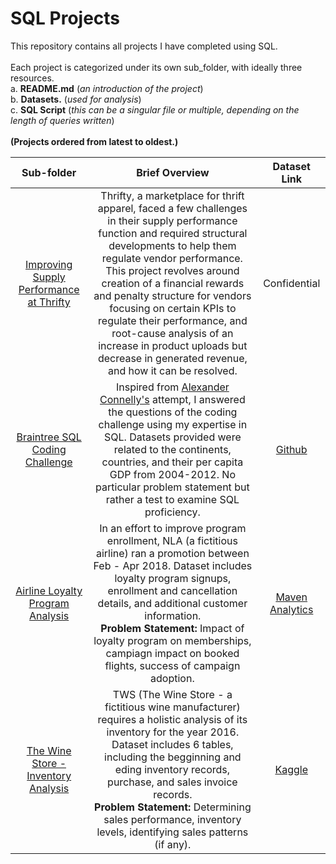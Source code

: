 # SQL Projects

This repository contains all projects I have completed using SQL.<br>
<br>
Each project is categorized under its own sub_folder, with ideally three resources.<br>
a. **README.md** (*an introduction of the project*) <br>
b. **Datasets.** (*used for analysis*) <br>
c. **SQL Script** (*this can be a singular file or multiple, depending on the length of queries written*)<br>
<br>
**(Projects ordered from latest to oldest.)**
<br>

| Sub-folder | Brief Overview |  Dataset Link  |  
|:-:|:-:|:-:|
| [Improving Supply Performance at Thrifty](https://github.com/AbdullahAsghar/SQL/tree/main/Thrifty_Supply_Chain_Optimization) | Thrifty, a marketplace for thrift apparel, faced a few challenges in their supply performance function and required structural developments to help them regulate vendor performance. This project revolves around creation of a financial rewards and penalty structure for vendors focusing on certain KPIs to regulate their performance, and root-cause analysis of an increase in product uploads but decrease in generated revenue, and how it can be resolved. | Confidential |
| [Braintree SQL Coding Challenge](https://github.com/AbdullahAsghar/SQL_Portfolio/tree/main/Braintree_SQL_Coding_Challenge) | Inspired from [Alexander Connelly's](https://github.com/AlexanderConnelly/BrainTree_SQL_Coding_Challenge_Data_Analyst) attempt, I answered the questions of the coding challenge using my expertise in SQL. Datasets provided were related to the continents, countries, and their per capita GDP from 2004-2012. No particular problem statement but rather a test to examine SQL proficiency. | [Github](https://github.com/AlexanderConnelly/BrainTree_SQL_Coding_Challenge_Data_Analyst)  |
| [Airline Loyalty Program Analysis](https://github.com/AbdullahAsghar/SQL_Portfolio/tree/main/Braintree_SQL_Coding_Challenge) | In an effort to improve program enrollment, NLA (a fictitious airline) ran a promotion between Feb - Apr 2018. Dataset includes loyalty program signups, enrollment and cancellation details, and additional customer information. <br> **Problem Statement:** Impact of loyalty program on memberships, campiagn impact on booked flights, success of campaign adoption. | [Maven Analytics](https://mavenanalytics.io/data-playground) | 
| [The Wine Store - Inventory Analysis](https://github.com/AbdullahAsghar/SQL_Portfolio/tree/main/TWS_Inventory_Analysis) | TWS (The Wine Store - a fictitious wine manufacturer) requires a holistic analysis of its inventory for the year 2016. Dataset includes 6 tables, including the begginning and eding inventory records, purchase, and sales invoice records. <br> **Problem Statement:** Determining sales performance, inventory levels, identifying sales patterns (if any). | [Kaggle](https://www.kaggle.com/datasets/bhanupratapbiswas/inventory-analysis-case-study?select=BegInvFINAL12312016.csv) |
